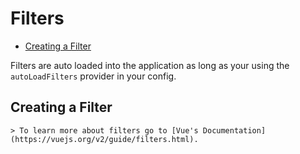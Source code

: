 # Filters

- [Creating a Filter](#creating-a-filter)

Filters are auto loaded into the application as long as your using the `autoLoadFilters` provider in your config.

## Creating a Filter

    > To learn more about filters go to [Vue's Documentation](https://vuejs.org/v2/guide/filters.html).
